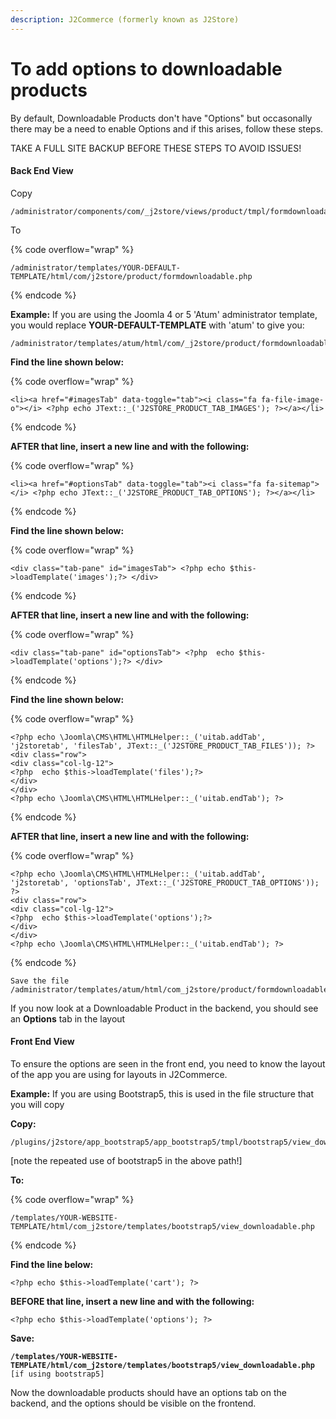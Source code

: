```yaml
---
description: J2Commerce (formerly known as J2Store)
---
```


# To add options to downloadable products

By default, Downloadable Products don't have "Options" but occasonally there may be a need to enable Options and if this arises, follow these steps.

TAKE A FULL SITE BACKUP BEFORE THESE STEPS TO AVOID ISSUES!

#### Back End View

Copy&#x20;

```
/administrator/components/com/_j2store/views/product/tmpl/formdownloadable.php
```

&#x20;To&#x20;

{% code overflow="wrap" %}
```
/administrator/templates/YOUR-DEFAULT-TEMPLATE/html/com/j2store/product/formdownloadable.php
```
{% endcode %}

**Example:** If you are using the Joomla 4 or 5 'Atum' administrator template, you would replace **YOUR-DEFAULT-TEMPLATE** with 'atum' to give you:

```
/administrator/templates/atum/html/com/_j2store/product/formdownloadable.php
```

**Find the line shown below:**

{% code overflow="wrap" %}
```
<li><a href="#imagesTab" data-toggle="tab"><i class="fa fa-file-image-o"></i> <?php echo JText::_('J2STORE_PRODUCT_TAB_IMAGES'); ?></a></li>
```
{% endcode %}

**AFTER that line, insert a new line and with the following:**

{% code overflow="wrap" %}
```
<li><a href="#optionsTab" data-toggle="tab"><i class="fa fa-sitemap"></i> <?php echo JText::_('J2STORE_PRODUCT_TAB_OPTIONS'); ?></a></li>
```
{% endcode %}

**Find the line shown below:**

{% code overflow="wrap" %}
```
<div class="tab-pane" id="imagesTab"> <?php echo $this->loadTemplate('images');?> </div>
```
{% endcode %}

**AFTER that line, insert a new line and with the following:**

{% code overflow="wrap" %}
```
<div class="tab-pane" id="optionsTab"> <?php  echo $this->loadTemplate('options');?> </div>
```
{% endcode %}

**Find the line shown below:**

{% code overflow="wrap" %}
```
<?php echo \Joomla\CMS\HTML\HTMLHelper::_('uitab.addTab', 'j2storetab', 'filesTab', JText::_('J2STORE_PRODUCT_TAB_FILES')); ?>
<div class="row">
<div class="col-lg-12">
<?php  echo $this->loadTemplate('files');?>
</div>
</div>
<?php echo \Joomla\CMS\HTML\HTMLHelper::_('uitab.endTab'); ?>
```
{% endcode %}

**AFTER that line, insert a new line and with the following:**

{% code overflow="wrap" %}
```
<?php echo \Joomla\CMS\HTML\HTMLHelper::_('uitab.addTab', 'j2storetab', 'optionsTab', JText::_('J2STORE_PRODUCT_TAB_OPTIONS')); ?>
<div class="row">
<div class="col-lg-12">
<?php  echo $this->loadTemplate('options');?>
</div>
</div>
<?php echo \Joomla\CMS\HTML\HTMLHelper::_('uitab.endTab'); ?>
```
{% endcode %}

```
Save the file
/administrator/templates/atum/html/com_j2store/product/formdownloadable.php
```

If you now look at a Downloadable Product in the backend, you should see an **Options** tab in the layout

#### Front End View

To ensure the options are seen in the front end, you need to know the layout of the app you are using for layouts in J2Commerce.

**Example:** If you are using Bootstrap5, this is used in the file structure that you will copy

**Copy:**

```
/plugins/j2store/app_bootstrap5/app_bootstrap5/tmpl/bootstrap5/view_downloadable.php
```

\[note the repeated use of bootstrap5 in the above path!]

**To:**

{% code overflow="wrap" %}
```
/templates/YOUR-WEBSITE-TEMPLATE/html/com_j2store/templates/bootstrap5/view_downloadable.php
```
{% endcode %}

**Find the line below:**

```
<?php echo $this->loadTemplate('cart'); ?>
```

**BEFORE that line, insert a new line and with the following:**

```
<?php echo $this->loadTemplate('options'); ?>
```

**Save:**&#x20;

<pre data-overflow="wrap"><code><strong>/templates/YOUR-WEBSITE-TEMPLATE/html/com_j2store/templates/bootstrap5/view_downloadable.php 
</strong>[if using bootstrap5]
</code></pre>

Now the downloadable products should have an options tab on the backend, and the options should be visible on the frontend.&#x20;

